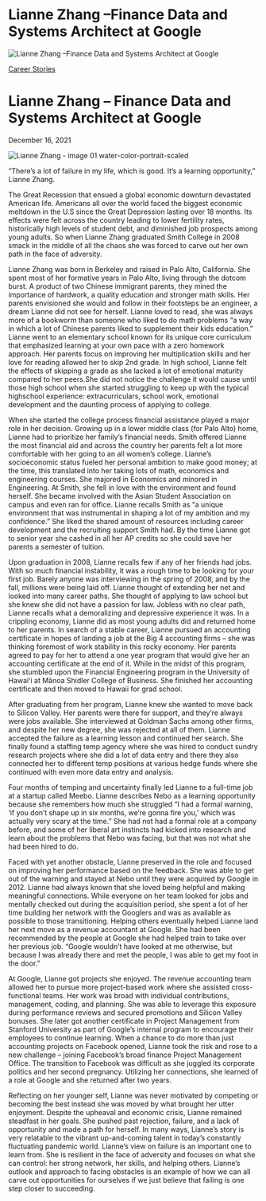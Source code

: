 # Lianne Zhang –Finance Data and Systems Architect at Google

![Lianne Zhang –Finance Data and Systems Architect at Google](https://madamambition.com/wp-content/uploads/2021/12/Lianne-Zhang-image-01-water-color-portrait-scaled-1.jpg)

[Career Stories](https://madamambition.com/category/career-stories/)

Lianne Zhang – Finance Data and Systems Architect at Google
===========================================================

December 16, 2021

![](https://madamambition.com/wp-content/uploads/2021/12/Lianne-Zhang-image-01-water-color-portrait-scaled-1.jpg "Lianne Zhang - image 01 water-color-portrait-scaled")

“There’s a lot of failure in my life, which is good. It’s a learning opportunity,” Lianne Zhang.

The Great Recession that ensued a global economic downturn devastated American life. Americans all over the world faced the biggest economic meltdown in the U.S since the Great Depression lasting over 18 months. Its effects were felt across the country leading to lower fertility rates, historically high levels of student debt, and diminished job prospects among young adults. So when Lianne Zhang graduated Smith College in 2008 smack in the middle of all the chaos she was forced to carve out her own path in the face of adversity.

Lianne Zhang was born in Berkeley and raised in Palo Alto, California. She spent most of her formative years in Palo Alto, living through the dotcom burst. A product of two Chinese immigrant parents, they mined the importance of hardwork, a quality education and stronger math skills. Her parents envisioned she would and follow in their footsteps be an engineer, a dream Lianne did not see for herself. Lianne loved to read, she was always more of a bookworm than someone who liked to do math problems “a way in which a lot of Chinese parents liked to supplement their kids education.” Lianne went to an elementary school known for its unique core curriculum that emphasized learning at your own pace with a zero homework approach. Her parents focus on improving her multiplication skills and her love for reading allowed her to skip 2nd grade. In high school, Lianne felt the effects of skipping a grade as she lacked a lot of emotional maturity compared to her peers.She did not notice the challenge it would cause until those high school when she started struggling to keep up with the typical highschool experience: extracurriculars, school work, emotional development and the daunting process of applying to college.

When she started the college process financial assistance played a major role in her decision. Growing up in a lower middle class (for Palo Alto) home, Lianne had to prioritize her family’s financial needs. Smith offered Lianne the most financial aid and across the country her parents felt a lot more comfortable with her going to an all women’s college. Lianne’s socioeconomic status fueled her personal ambition to make good money; at the time, this translated into her taking lots of math, economics and engineering courses. She majored in Economics and minored in Engineering. At Smith, she fell in love with the environment and found herself. She became involved with the Asian Student Association on campus and even ran for office. Lianne recalls Smith as “a unique environment that was instrumental in shaping a lot of my ambition and my confidence.” She liked the shared amount of resources including career development and the recruiting support Smith had. By the time Lianne got to senior year she cashed in all her AP credits so she could save her parents a semester of tuition.

Upon graduation in 2008, Lianne recalls few if any of her friends had jobs. With so much financial instability, it was a rough time to be looking for your first job. Barely anyone was interviewing in the spring of 2008, and by the fall, millions were being laid off. Lianne thought of extending her net and looked into many career paths. She thought of applying to law school but she knew she did not have a passion for law. Jobless with no clear path, Lianne recalls what a demoralizing and depressive experience it was. In a crippling economy, Lianne did as most young adults did and returned home to her parents. In search of a stable career, Lianne pursued an accounting certificate in hopes of landing a job at the Big 4 accounting firms – she was thinking foremost of work stability in this rocky economy. Her parents agreed to pay for her to attend a one year program that would give her an accounting certificate at the end of it. While in the midst of this program, she stumbled upon the Financial Engineering program in the University of Hawaiʻi at Mānoa Shidler College of Business. She finished her accounting certificate and then moved to Hawaii for grad school.

After graduating from her program, Lianne knew she wanted to move back to Silicon Valley. Her parents were there for support, and they’re always were jobs available. She interviewed at Goldman Sachs among other firms, and despite her new degree, she was rejected at all of them. Lianne accepted the failure as a learning lesson and continued her search. She finally found a staffing temp agency where she was hired to conduct sundry research projects where she did a lot of data entry and there they also connected her to different temp positions at various hedge funds where she continued with even more data entry and analysis.

Four months of temping and uncertainty finally led Lianne to a full-time job at a startup called Meebo. Lianne describes Nebo as a learning opportunity because she remembers how much she struggled “I had a formal warning, ‘if you don’t shape up in six months, we’re gonna fire you,’ which was actually very scary at the time.” She had not had a formal role at a company before, and some of her liberal art instincts had kicked into research and learn about the problems that Nebo was facing, but that was not what she had been hired to do.

Faced with yet another obstacle, Lianne preserved in the role and focused on improving her performance based on the feedback. She was able to get out of the warning and stayed at Nebo until they were acquired by Google in 2012. Lianne had always known that she loved being helpful and making meaningful connections. While everyone on her team looked for jobs and mentally checked out during the acquisition period, she spent a lot of her time building her network with the Googlers and was as available as possible to those transitioning. Helping others eventually helped Lianne land her next move as a revenue accountant at Google. She had been recommended by the people at Google she had helped train to take over her previous job. “Google wouldn’t have looked at me otherwise, but because I was already there and met the people, I was able to get my foot in the door.”

At Google, Lianne got projects she enjoyed. The revenue accounting team allowed her to pursue more project-based work where she assisted cross-functional teams. Her work was broad with individual contributions, management, coding, and planning. She was able to leverage this exposure during performance reviews and secured promotions and Silicon Valley bonuses. She later got another certificate in Project Management from Stanford University as part of Google’s internal program to encourage their employees to continue learning. When a chance to do more than just accounting projects on Facebook opened, Lianne took the risk and rose to a new challenge – joining Facebook’s broad finance Project Management Office. The transition to Facebook was difficult as she juggled its corporate politics and her second pregnancy. Utilizing her connections, she learned of a role at Google and she returned after two years.

Reflecting on her younger self, Lianne was never motivated by competing or becoming the best instead she was moved by what brought her utter enjoyment. Despite the upheaval and economic crisis, Lianne remained steadfast in her goals. She pushed past rejection, failure, and a lack of opportunity and made a path for herself. In many ways, Lianne’s story is very relatable to the vibrant up-and-coming talent in today’s constantly fluctuating pandemic world. Lianne’s view on failure is an important one to learn from. She is resilient in the face of adversity and focuses on what she can control: her strong network, her skills, and helping others. Lianne’s outlook and approach to facing obstacles is an example of how we can all carve out opportunities for ourselves if we just believe that failing is one step closer to succeeding.